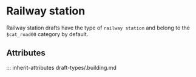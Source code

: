 # Railway station

Railway station drafts have the type of `railway station` and
belong to the `$cat_road00` category by default.

## Attributes
::: inherit-attributes draft-types/.building.md
